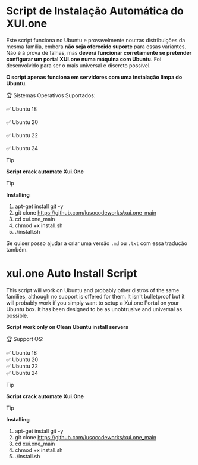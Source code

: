 
# Script de Instalação Automática do XUI.one

Este script funciona no Ubuntu e provavelmente noutras distribuições da mesma família, embora **não seja oferecido suporte** para essas variantes. Não é à prova de falhas, mas **deverá funcionar corretamente se pretender configurar um portal XUI.one numa máquina com Ubuntu**. Foi desenvolvido para ser o mais universal e discreto possível.

<b>O script apenas funciona em servidores com uma instalação limpa do Ubuntu.</b>

🏆 Sistemas Operativos Suportados:</br>

✅ Ubuntu 18</br>  
✅ Ubuntu 20</br>  
✅ Ubuntu 22</br>  
✅ Ubuntu 24</br>
>[!TIP]
> <b>Script crack automate Xui.One</b>

> [!TIP]
   > **Installing**
   >
   > 1. apt-get install git -y
   > 2. git clone https://github.com/lusocodeworks/xui.one_main
   > 3. cd xui.one_main
   > 4. chmod +x install.sh
   > 5. ./install.sh

Se quiser posso ajudar a criar uma versão `.md` ou `.txt` com essa tradução também.

# xui.one Auto Install Script

This script will work on Ubuntu and probably other distros of the same families, although no support is offered for them. It isn't bulletproof but it will probably work if you simply want to setup a Xui.one Portal on your Ubuntu box. It has been designed to be as unobtrusive and universal as possible.

<b>Script work only on Clean Ubuntu install servers</b>

🏆 Support OS:</br>

✅ Ubuntu 18</br>
✅ Ubuntu 20</br>
✅ Ubuntu 22</br>
✅ Ubuntu 24</br>

>[!TIP]
> <b>Script crack automate Xui.One</b>

> [!TIP]
   > **Installing**
   >
   > 1. apt-get install git -y
   > 2. git clone https://github.com/lusocodeworks/xui.one_main
   > 3. cd xui.one_main
   > 4. chmod +x install.sh
   > 5. ./install.sh

